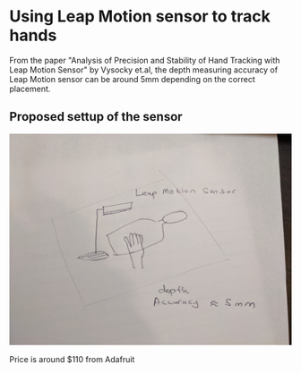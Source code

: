 # Using Leap Motion sensor to track hands

From the paper 
"Analysis of Precision and Stability of Hand Tracking with Leap Motion Sensor" by Vysocky et.al,
the depth measuring accuracy of Leap Motion sensor can be around 5mm depending on the correct placement. 

## Proposed settup of the sensor 
![Alt text](settup.jpg "desktop matches")

Price is around $110 from Adafruit
